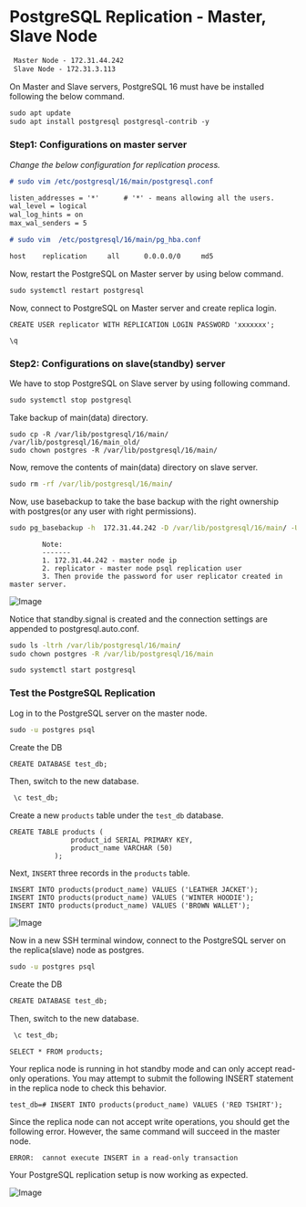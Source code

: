 # PostgreSQL Replication -  Master, Slave Node

```md
 Master Node - 172.31.44.242
 Slave Node - 172.31.3.113
```
On Master and Slave servers, PostgreSQL 16 must have be installed following the below command.
```md
sudo apt update
sudo apt install postgresql postgresql-contrib -y
```
### Step1: Configurations on master server
_Change the below configuration for replication process._
```md
# sudo vim /etc/postgresql/16/main/postgresql.conf

listen_addresses = '*'      # '*' - means allowing all the users.
wal_level = logical
wal_log_hints = on
max_wal_senders = 5
```
```md
# sudo vim  /etc/postgresql/16/main/pg_hba.conf

host    replication     all      0.0.0.0/0     md5
```
Now, restart the PostgreSQL on Master server by using below command.
```cmd
sudo systemctl restart postgresql
```
Now, connect to PostgreSQL on Master server and create replica login.
```psql
CREATE USER replicator WITH REPLICATION LOGIN PASSWORD 'xxxxxxx';

\q
```
### Step2: Configurations on slave(standby) server
We have to stop PostgreSQL on Slave server by using following command.
```md
sudo systemctl stop postgresql
```
Take backup of main(data) directory.
```
sudo cp -R /var/lib/postgresql/16/main/ /var/lib/postgresql/16/main_old/
sudo chown postgres -R /var/lib/postgresql/16/main/
```
Now, remove the contents of main(data) directory on slave server.
```cmd
sudo rm -rf /var/lib/postgresql/16/main/
```
Now, use basebackup to take the base backup with the right ownership with postgres(or any user with right permissions).
```cmd
sudo pg_basebackup -h  172.31.44.242 -D /var/lib/postgresql/16/main/ -U replicator -P -v -R -X stream -C -S slaveslot1
```
            Note:
            -------
            1. 172.31.44.242 - master node ip
            2. replicator - master node psql replication user
            3. Then provide the password for user replicator created in master server.

![Image](https://github.com/user-attachments/assets/1d885c7d-e48a-4a93-8025-290f0672b9e8)

 Notice that standby.signal is created and the connection settings are appended to postgresql.auto.conf.
```cmd
sudo ls -ltrh /var/lib/postgresql/16/main/
sudo chown postgres -R /var/lib/postgresql/16/main
```
```
sudo systemctl start postgresql
```
### Test the PostgreSQL Replication
Log in to the PostgreSQL server on the master node.
```cmd
sudo -u postgres psql
```
Create the DB
```cmd
CREATE DATABASE test_db;
```
Then, switch to the new database.
```cmd
 \c test_db;
```
Create a new `products` table under the `test_db` database.
```psql
CREATE TABLE products (
               product_id SERIAL PRIMARY KEY,
               product_name VARCHAR (50)
           );
```
Next, `INSERT` three records in the `products` table.
```psql
INSERT INTO products(product_name) VALUES ('LEATHER JACKET');
INSERT INTO products(product_name) VALUES ('WINTER HOODIE');
INSERT INTO products(product_name) VALUES ('BROWN WALLET');
```
![Image](https://github.com/user-attachments/assets/65c50de6-9ff1-45b9-92c4-66f11917093b)

Now in a new SSH terminal window, connect to the PostgreSQL server on the replica(slave) node as postgres.
```cmd
sudo -u postgres psql
```
Create the DB
```cmd
CREATE DATABASE test_db;
```
Then, switch to the new database.
```cmd
 \c test_db;
```
```psql
SELECT * FROM products;
```
Your replica node is running in hot standby mode and can only accept read-only operations. You may attempt to submit the following INSERT statement in the replica node to check this behavior.
```
test_db=# INSERT INTO products(product_name) VALUES ('RED TSHIRT');
```
Since the replica node can not accept write operations, you should get the following error. However, the same command will succeed in the master node.
```
ERROR:  cannot execute INSERT in a read-only transaction
```
Your PostgreSQL replication setup is now working as expected.

![Image](https://github.com/user-attachments/assets/7a344c6d-b00c-4980-b433-243590cdf012)

